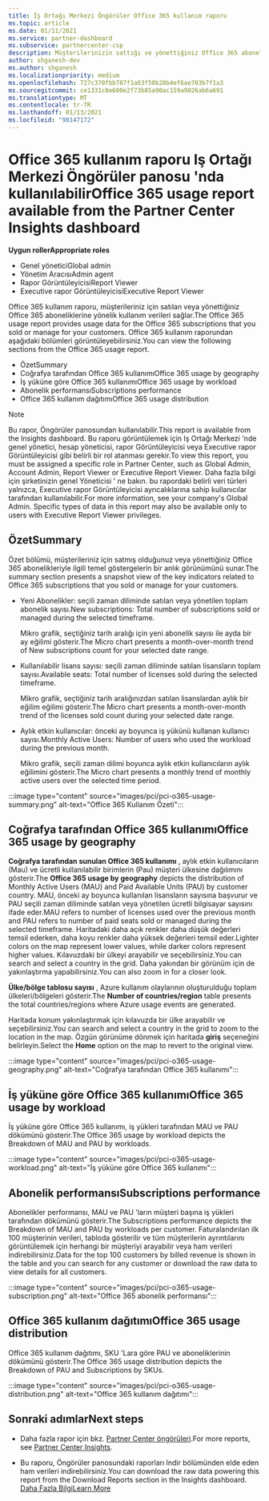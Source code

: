 ```yaml
---
title: İş Ortağı Merkezi Öngörüler Office 365 kullanım raporu
ms.topic: article
ms.date: 01/11/2021
ms.service: partner-dashboard
ms.subservice: partnercenter-csp
description: Müşterilerinizin sattığı ve yönettiğiniz Office 365 aboneliklerinin kullanımı ile ilgili olarak neler yapabileceğinizi görün.
author: shganesh-dev
ms.author: shganesh
ms.localizationpriority: medium
ms.openlocfilehash: 727c370fbb787f1a63f50b28b4ef6ae703b7f1a3
ms.sourcegitcommit: ce1331c0e600e2f73b85a90ac159a9026ab6a691
ms.translationtype: MT
ms.contentlocale: tr-TR
ms.lasthandoff: 01/13/2021
ms.locfileid: "98147172"
---
```

# <a name="office-365-usage-report-available-from-the-partner-center-insights-dashboard"></a><span data-ttu-id="ebf49-103">Office 365 kullanım raporu Iş Ortağı Merkezi Öngörüler panosu 'nda kullanılabilir</span><span class="sxs-lookup"><span data-stu-id="ebf49-103">Office 365 usage report available from the Partner Center Insights dashboard</span></span>

<span data-ttu-id="ebf49-104">**Uygun roller**</span><span class="sxs-lookup"><span data-stu-id="ebf49-104">**Appropriate roles**</span></span>
- <span data-ttu-id="ebf49-105">Genel yönetici</span><span class="sxs-lookup"><span data-stu-id="ebf49-105">Global admin</span></span>
- <span data-ttu-id="ebf49-106">Yönetim Aracısı</span><span class="sxs-lookup"><span data-stu-id="ebf49-106">Admin agent</span></span>
- <span data-ttu-id="ebf49-107">Rapor Görüntüleyicisi</span><span class="sxs-lookup"><span data-stu-id="ebf49-107">Report Viewer</span></span>
- <span data-ttu-id="ebf49-108">Executive rapor Görüntüleyicisi</span><span class="sxs-lookup"><span data-stu-id="ebf49-108">Executive Report Viewer</span></span>

<span data-ttu-id="ebf49-109">Office 365 kullanım raporu, müşterileriniz için satılan veya yönettiğiniz Office 365 aboneliklerine yönelik kullanım verileri sağlar.</span><span class="sxs-lookup"><span data-stu-id="ebf49-109">The Office 365 usage report provides usage data for the Office 365 subscriptions that you sold or manage for your customers.</span></span> <span data-ttu-id="ebf49-110">Office 365 kullanım raporundan aşağıdaki bölümleri görüntüleyebilirsiniz.</span><span class="sxs-lookup"><span data-stu-id="ebf49-110">You can view the following sections from the Office 365 usage report.</span></span>

- <span data-ttu-id="ebf49-111">Özet</span><span class="sxs-lookup"><span data-stu-id="ebf49-111">Summary</span></span>
- <span data-ttu-id="ebf49-112">Coğrafya tarafından Office 365 kullanımı</span><span class="sxs-lookup"><span data-stu-id="ebf49-112">Office 365 usage by geography</span></span>
- <span data-ttu-id="ebf49-113">İş yüküne göre Office 365 kullanımı</span><span class="sxs-lookup"><span data-stu-id="ebf49-113">Office 365 usage by workload</span></span>
- <span data-ttu-id="ebf49-114">Abonelik performansı</span><span class="sxs-lookup"><span data-stu-id="ebf49-114">Subscriptions performance</span></span>
- <span data-ttu-id="ebf49-115">Office 365 kullanım dağıtımı</span><span class="sxs-lookup"><span data-stu-id="ebf49-115">Office 365 usage distribution</span></span>

 > [!NOTE]
 > <span data-ttu-id="ebf49-116">Bu rapor, Öngörüler panosundan kullanılabilir.</span><span class="sxs-lookup"><span data-stu-id="ebf49-116">This report is available from the Insights dashboard.</span></span> <span data-ttu-id="ebf49-117">Bu raporu görüntülemek için Iş Ortağı Merkezi 'nde genel yönetici, hesap yöneticisi, rapor Görüntüleyicisi veya Executive rapor Görüntüleyicisi gibi belirli bir rol atanması gerekir.</span><span class="sxs-lookup"><span data-stu-id="ebf49-117">To view this report, you must be assigned a specific role in Partner Center, such as Global Admin, Account Admin, Report Viewer or Executive Report Viewer.</span></span> <span data-ttu-id="ebf49-118">Daha fazla bilgi için şirketinizin genel Yöneticisi ' ne bakın. bu rapordaki belirli veri türleri yalnızca, Executive rapor Görüntüleyicisi ayrıcalıklarına sahip kullanıcılar tarafından kullanılabilir.</span><span class="sxs-lookup"><span data-stu-id="ebf49-118">For more information, see your company's Global Admin. Specific types of data in this report may also be available only to users with Executive Report Viewer privileges.</span></span>

## <a name="summary"></a><span data-ttu-id="ebf49-119">Özet</span><span class="sxs-lookup"><span data-stu-id="ebf49-119">Summary</span></span>

<span data-ttu-id="ebf49-120">Özet bölümü, müşterileriniz için satmış olduğunuz veya yönettiğiniz Office 365 abonelikleriyle ilgili temel göstergelerin bir anlık görünümünü sunar.</span><span class="sxs-lookup"><span data-stu-id="ebf49-120">The summary section presents a snapshot view of the key indicators related to Office 365 subscriptions that you sold or manage for your customers.</span></span>  

- <span data-ttu-id="ebf49-121">Yeni Abonelikler: seçili zaman diliminde satılan veya yönetilen toplam abonelik sayısı.</span><span class="sxs-lookup"><span data-stu-id="ebf49-121">New subscriptions: Total number of subscriptions sold or managed during the selected timeframe.</span></span>

   <span data-ttu-id="ebf49-122">Mikro grafik, seçtiğiniz tarih aralığı için yeni abonelik sayısı ile ayda bir ay eğilimi gösterir.</span><span class="sxs-lookup"><span data-stu-id="ebf49-122">The Micro chart presents a month-over-month trend of New subscriptions count for your selected date range.</span></span>

- <span data-ttu-id="ebf49-123">Kullanılabilir lisans sayısı: seçili zaman diliminde satılan lisansların toplam sayısı.</span><span class="sxs-lookup"><span data-stu-id="ebf49-123">Available seats: Total number of licenses sold during the selected timeframe.</span></span>

   <span data-ttu-id="ebf49-124">Mikro grafik, seçtiğiniz tarih aralığınızdan satılan lisanslardan aylık bir eğilim eğilimi gösterir.</span><span class="sxs-lookup"><span data-stu-id="ebf49-124">The Micro chart presents a month-over-month trend of the licenses sold count during your selected date range.</span></span>

- <span data-ttu-id="ebf49-125">Aylık etkin kullanıcılar: önceki ay boyunca iş yükünü kullanan kullanıcı sayısı.</span><span class="sxs-lookup"><span data-stu-id="ebf49-125">Monthly Active Users: Number of users who used the workload during the previous month.</span></span> 

   <span data-ttu-id="ebf49-126">Mikro grafik, seçili zaman dilimi boyunca aylık etkin kullanıcıların aylık eğilimini gösterir.</span><span class="sxs-lookup"><span data-stu-id="ebf49-126">The Micro chart presents a monthly trend of monthly active users over the selected time period.</span></span>

:::image type="content" source="images/pci/pci-o365-usage-summary.png" alt-text="Office 365 Kullanım Özeti":::

## <a name="office-365-usage-by-geography"></a><span data-ttu-id="ebf49-128">Coğrafya tarafından Office 365 kullanımı</span><span class="sxs-lookup"><span data-stu-id="ebf49-128">Office 365 usage by geography</span></span>

<span data-ttu-id="ebf49-129">**Coğrafya tarafından sunulan Office 365 kullanımı** , aylık etkin kullanıcıların (Mau) ve ücretli kullanılabilir birimlerin (Pau) müşteri ülkesine dağılımını gösterir.</span><span class="sxs-lookup"><span data-stu-id="ebf49-129">The **Office 365 usage by geography** depicts the distribution of Monthly Active Users (MAU) and Paid Available Units (PAU) by customer country.</span></span> <span data-ttu-id="ebf49-130">MAU, önceki ay boyunca kullanılan lisansların sayısına başvurur ve PAU seçili zaman diliminde satılan veya yönetilen ücretli bilgisayar sayısını ifade eder.</span><span class="sxs-lookup"><span data-stu-id="ebf49-130">MAU refers to number of licenses used over the previous month and PAU refers to number of paid seats sold or managed during the selected timeframe.</span></span> <span data-ttu-id="ebf49-131">Haritadaki daha açık renkler daha düşük değerleri temsil ederken, daha koyu renkler daha yüksek değerleri temsil eder.</span><span class="sxs-lookup"><span data-stu-id="ebf49-131">Lighter colors on the map represent lower values, while darker colors represent higher values.</span></span> <span data-ttu-id="ebf49-132">Kılavuzdaki bir ülkeyi arayabilir ve seçebilirsiniz.</span><span class="sxs-lookup"><span data-stu-id="ebf49-132">You can search and select a country in the grid.</span></span> <span data-ttu-id="ebf49-133">Daha yakından bir görünüm için de yakınlaştırma yapabilirsiniz.</span><span class="sxs-lookup"><span data-stu-id="ebf49-133">You can also zoom in for a closer look.</span></span>

<span data-ttu-id="ebf49-134">**Ülke/bölge tablosu sayısı** , Azure kullanım olaylarının oluşturulduğu toplam ülkeleri/bölgeleri gösterir.</span><span class="sxs-lookup"><span data-stu-id="ebf49-134">The **Number of countries/region** table presents the total countries/regions where Azure usage events are generated.</span></span>

<span data-ttu-id="ebf49-135">Haritada konum yakınlaştırmak için kılavuzda bir ülke arayabilir ve seçebilirsiniz.</span><span class="sxs-lookup"><span data-stu-id="ebf49-135">You can search and select a country in the grid to zoom to the location in the map.</span></span> <span data-ttu-id="ebf49-136">Özgün görünüme dönmek için haritada **giriş** seçeneğini belirleyin.</span><span class="sxs-lookup"><span data-stu-id="ebf49-136">Select the **Home** option on the map to revert to the original view.</span></span>


:::image type="content" source="images/pci/pci-o365-usage-geography.png" alt-text="Coğrafya tarafından Office 365 kullanımı":::

## <a name="office-365-usage-by-workload"></a><span data-ttu-id="ebf49-138">İş yüküne göre Office 365 kullanımı</span><span class="sxs-lookup"><span data-stu-id="ebf49-138">Office 365 usage by workload</span></span>

<span data-ttu-id="ebf49-139">İş yüküne göre Office 365 kullanımı, iş yükleri tarafından MAU ve PAU dökümünü gösterir.</span><span class="sxs-lookup"><span data-stu-id="ebf49-139">The Office 365 usage by workload depicts the Breakdown of MAU and PAU by workloads.</span></span>

:::image type="content" source="images/pci/pci-o365-usage-workload.png" alt-text="İş yüküne göre Office 365 kullanımı":::

## <a name="subscriptions-performance"></a><span data-ttu-id="ebf49-141">Abonelik performansı</span><span class="sxs-lookup"><span data-stu-id="ebf49-141">Subscriptions performance</span></span>

<span data-ttu-id="ebf49-142">Abonelikler performansı, MAU ve PAU 'ların müşteri başına iş yükleri tarafından dökümünü gösterir.</span><span class="sxs-lookup"><span data-stu-id="ebf49-142">The Subscriptions performance depicts the Breakdown of MAU and PAU by workloads per customer.</span></span> <span data-ttu-id="ebf49-143">Faturalandırılan ilk 100 müşterinin verileri, tabloda gösterilir ve tüm müşterilerin ayrıntılarını görüntülemek için herhangi bir müşteriyi arayabilir veya ham verileri indirebilirsiniz.</span><span class="sxs-lookup"><span data-stu-id="ebf49-143">Data for the top 100 customers by billed revenue is shown in the table and you can search for any customer or download the raw data to view details for all customers.</span></span>

:::image type="content" source="images/pci/pci-o365-usage-subscription.png" alt-text="Office 365 abonelik performansı":::

## <a name="office-365-usage-distribution"></a><span data-ttu-id="ebf49-145">Office 365 kullanım dağıtımı</span><span class="sxs-lookup"><span data-stu-id="ebf49-145">Office 365 usage distribution</span></span>

<span data-ttu-id="ebf49-146">Office 365 kullanım dağıtımı, SKU 'Lara göre PAU ve aboneliklerinin dökümünü gösterir.</span><span class="sxs-lookup"><span data-stu-id="ebf49-146">The Office 365 usage distribution depicts the Breakdown of PAU and Subscriptions by SKUs.</span></span>

:::image type="content" source="images/pci/pci-o365-usage-distribution.png" alt-text="Office 365 kullanım dağıtımı":::

## <a name="next-steps"></a><span data-ttu-id="ebf49-148">Sonraki adımlar</span><span class="sxs-lookup"><span data-stu-id="ebf49-148">Next steps</span></span>

- <span data-ttu-id="ebf49-149">Daha fazla rapor için bkz. [Partner Center öngörüleri](partner-center-insights.md).</span><span class="sxs-lookup"><span data-stu-id="ebf49-149">For more reports, see [Partner Center Insights](partner-center-insights.md).</span></span>

- <span data-ttu-id="ebf49-150">Bu raporu, Öngörüler panosundaki raporları Indir bölümünden elde eden ham verileri indirebilirsiniz.</span><span class="sxs-lookup"><span data-stu-id="ebf49-150">You can download the raw data powering this report from the Download Reports section in the Insights dashboard.</span></span> [<span data-ttu-id="ebf49-151">Daha Fazla Bilgi</span><span class="sxs-lookup"><span data-stu-id="ebf49-151">Learn More</span></span>](pci-download-reports.md) 
